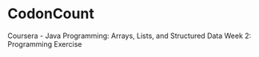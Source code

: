# CodonCount
Coursera - Java Programming: Arrays, Lists, and Structured Data Week 2: Programming Exercise
